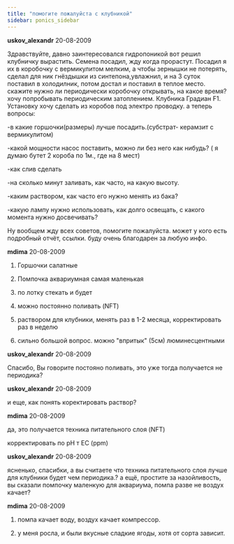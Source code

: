```yaml
---
title: "помогите пожалуйста с клубникой"
sidebar: ponics_sidebar
---
```


**uskov_alexandr** 20-08-2009

Здравствуйте, давно заинтересовался гидропоникой вот решил клубничку вырастить. Семена посадил, жду когда прорастут. Посадил я их в коробочку с вермикулитом мелким, а чтобы зернышки не потерять, сделал для ник гнёздышки из синтепона,увлажнил, и на 3 суток поставил в холодилник, потом достал и поставил в теплое место. скажите нужно ли периодически коробочку открывать, на какое время? хочу попробывать периодическим затоплением. Клубника Градиан F1. Установку хочу сделать из коробов под электро проводку. а теперь вопросы:

-в какие горшочки(размеры) лучше посадить.(субстрат- керамзит с вермикулитом)

-какой мощности насос поставить, можно ли без него как нибудь? ( я думаю бутет 2 короба по 1м., где на 8 мест)

-как слив сделать

-на сколько минут заливать, как часто, на какую высоту.

-каким раствором, как часто его нужно менять из бака?

-какую лампу нужно использовать, как долго освещать, с какого момента нужно досвечивать?

Ну вообщем жду всех советов, помогите пожалуйста. может у кого есть подробный отчёт, ссылки. буду очень благодарен за любую инфо.


**mdima** 20-08-2009

1. Горшочки салатные

2. Помпочка аквариумная самая маленькая

3. по лотку стекать и будет

4. можно постоянно поливать (NFT)

5. раствором для клубники, менять раз в 1-2 месяца, корректировать раз в неделю

6. сильно большой вопрос. можно "впритык" (5см) люминесцентными


**uskov_alexandr** 20-08-2009

Спасибо, Вы говорите постояно поливать, это уже тогда получается не периодика?


**uskov_alexandr** 20-08-2009

и еще, как понять коректировать раствор?


**mdima** 20-08-2009

да, это получается техника питательного слоя (NFT)

корректировать по pH т EC (ppm)


**uskov_alexandr** 20-08-2009

ясненько, спасибки, а вы считаете что техника питательного слоя лучше для клубники будет чем периодика.? а ещё, простите за назойливость, вы сказали помпочку маленкую для аквариума, помпа разве не воздух качает?


**mdima** 20-08-2009

1. помпа качает воду, воздух качает компрессор.

2. у меня росла, и были вкусные сладкие ягоды, хотя от сорта зависит.


